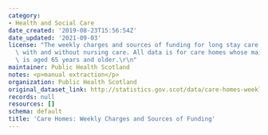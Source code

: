 ```yaml
---
category:
- Health and Social Care
date_created: '2019-08-23T15:56:54Z'
date_updated: '2021-09-03'
license: "The weekly charges and sources of funding for long stay care home residents,\
  \ with and without nursing care. All data is for care homes whose main client group\
  \ is aged 65 years and older.\r\n"
maintainer: Public Health Scotland
notes: <p>manual extraction</p>
organization: Public Health Scotland
original_dataset_link: http://statistics.gov.scot/data/care-homes-weekly-charges-and-sources-of-funding
records: null
resources: []
schema: default
title: 'Care Homes: Weekly Charges and Sources of Funding'
---
```

